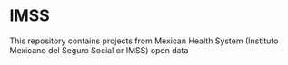 # IMSS
This repository contains projects from Mexican Health System (Instituto Mexicano del Seguro Social or IMSS) open data 

